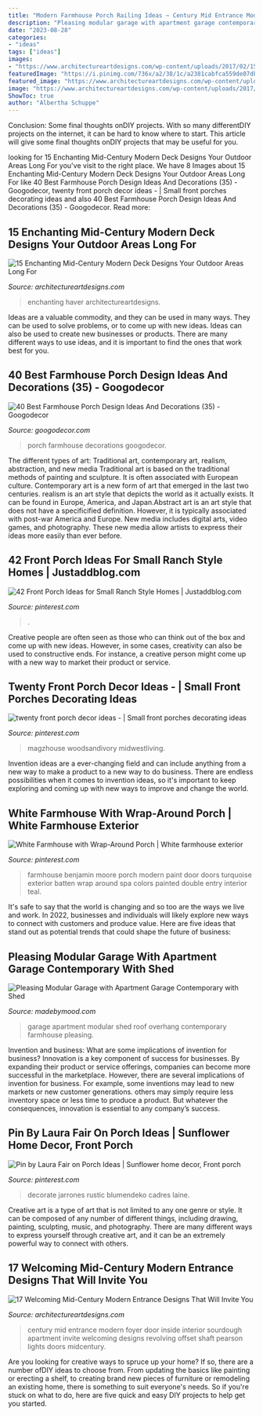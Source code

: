 ```yaml
---
title: "Modern Farmhouse Porch Railing Ideas ~ Century Mid Entrance Modern Foyer Door Inside Interior Sourdough Apartment Invite Welcoming Designs Revolving Offset Shaft Pearson Lights Doors Midcentury"
description: "Pleasing modular garage with apartment garage contemporary with shed"
date: "2023-08-28"
categories:
- "ideas"
tags: ["ideas"]
images:
- "https://www.architectureartdesigns.com/wp-content/uploads/2017/02/15-Enchanting-Mid-Century-Modern-Deck-Designs-Your-Outdoor-Areas-Long-For-12-768x568.jpg"
featuredImage: "https://i.pinimg.com/736x/a2/38/1c/a2381cabfca559de07dbfb309cf56dcd.jpg"
featured_image: "https://www.architectureartdesigns.com/wp-content/uploads/2017/02/15-Enchanting-Mid-Century-Modern-Deck-Designs-Your-Outdoor-Areas-Long-For-12-768x568.jpg"
image: "https://www.architectureartdesigns.com/wp-content/uploads/2017/02/15-Enchanting-Mid-Century-Modern-Deck-Designs-Your-Outdoor-Areas-Long-For-12-768x568.jpg"
ShowToc: true
author: "Albertha Schuppe"
---
```



Conclusion: Some final thoughts onDIY projects.
With so many differentDIY projects on the internet, it can be hard to know where to start. This article will give some final thoughts onDIY projects that may be useful for you.

	

		
looking for 15 Enchanting Mid-Century Modern Deck Designs Your Outdoor Areas Long For you've visit to the right place. We have 8 Images about 15 Enchanting Mid-Century Modern Deck Designs Your Outdoor Areas Long For like 40 Best Farmhouse Porch Design Ideas And Decorations (35) - Googodecor, twenty front porch decor ideas - | Small front porches decorating ideas and also 40 Best Farmhouse Porch Design Ideas And Decorations (35) - Googodecor. Read more:
		
    
## 15 Enchanting Mid-Century Modern Deck Designs Your Outdoor Areas Long For

<img loading=lazy src="https://www.architectureartdesigns.com/wp-content/uploads/2017/02/15-Enchanting-Mid-Century-Modern-Deck-Designs-Your-Outdoor-Areas-Long-For-12-768x568.jpg" onerror="this.onerror=null;this.src='https://tse1.mm.bing.net/th?id=OIP.vGh6KilHHDs6xY4IX2jHmwHaFe&amp;pid=15.1';" alt="15 Enchanting Mid-Century Modern Deck Designs Your Outdoor Areas Long For">

_Source: architectureartdesigns.com_

>enchanting haver architectureartdesigns. 

	

Ideas are a valuable commodity, and they can be used in many ways. They can be used to solve problems, or to come up with new ideas. Ideas can also be used to create new businesses or products. There are many different ways to use ideas, and it is important to find the ones that work best for you.

    
## 40 Best Farmhouse Porch Design Ideas And Decorations (35) - Googodecor

<img loading=lazy src="https://i0.wp.com/googodecor.com/wp-content/uploads/2018/12/40-Best-Farmhouse-Porch-Design-Ideas-And-Decorations-35.jpg?fit=1200%2C1800&amp;ssl=1" onerror="this.onerror=null;this.src='https://tse3.mm.bing.net/th?id=OIP.759GfRhKgUYXuDI7GqeNngHaLH&amp;pid=15.1';" alt="40 Best Farmhouse Porch Design Ideas And Decorations (35) - Googodecor">

_Source: googodecor.com_

>porch farmhouse decorations googodecor. 

	

The different types of art: Traditional art, contemporary art, realism, abstraction, and new media
Traditional art is based on the traditional methods of painting and sculpture. It is often associated with European culture. Contemporary art is a new form of art that emerged in the last two centuries. realism is an art style that depicts the world as it actually exists. It can be found in Europe, America, and Japan.Abstract art is an art style that does not have a specificified definition. However, it is typically associated with post-war America and Europe. New media includes digital arts, video games, and photography. These new media allow artists to express their ideas more easily than ever before.

    
## 42 Front Porch Ideas For Small Ranch Style Homes | Justaddblog.com

<img loading=lazy src="https://i.pinimg.com/736x/a2/38/1c/a2381cabfca559de07dbfb309cf56dcd.jpg" onerror="this.onerror=null;this.src='https://tse4.mm.bing.net/th?id=OIP.FDDyr2z5yhB1yPHk5EKBVgHaLJ&amp;pid=15.1';" alt="42 Front Porch Ideas for Small Ranch Style Homes | Justaddblog.com">

_Source: pinterest.com_

>. 

	

Creative people are often seen as those who can think out of the box and come up with new ideas. However, in some cases, creativity can also be used to constructive ends. For instance, a creative person might come up with a new way to market their product or service.

    
## Twenty Front Porch Decor Ideas - | Small Front Porches Decorating Ideas

<img loading=lazy src="https://i.pinimg.com/736x/97/5c/fa/975cfa561e076f35db8617453a876903.jpg" onerror="this.onerror=null;this.src='https://tse3.mm.bing.net/th?id=OIP.08DLmTfc3iJRPutAPhO8LwHaJ3&amp;pid=15.1';" alt="twenty front porch decor ideas - | Small front porches decorating ideas">

_Source: pinterest.com_

>magzhouse woodsandivory midwestliving. 

	

Invention ideas are a ever-changing field and can include anything from a new way to make a product to a new way to do business. There are endless possibilities when it comes to invention ideas, so it's important to keep exploring and coming up with new ways to improve and change the world.

    
## White Farmhouse With Wrap-Around Porch | White Farmhouse Exterior

<img loading=lazy src="https://i.pinimg.com/736x/31/00/af/3100afdccced22edddd4b897c5757a1c.jpg" onerror="this.onerror=null;this.src='https://tse2.mm.bing.net/th?id=OIP.RgTyr_UjYVES-01AJhWvNAHaLG&amp;pid=15.1';" alt="White Farmhouse with Wrap-Around Porch | White farmhouse exterior">

_Source: pinterest.com_

>farmhouse benjamin moore porch modern paint door doors turquoise exterior batten wrap around spa colors painted double entry interior teal. 

	

It's safe to say that the world is changing and so too are the ways we live and work. In 2022, businesses and individuals will likely explore new ways to connect with customers and produce value. Here are five ideas that stand out as potential trends that could shape the future of business:

    
## Pleasing Modular Garage With Apartment Garage Contemporary With Shed

<img loading=lazy src="http://madebymood.com/wp-content/uploads/2017/12/denver-Modular-Garage-With-Apartment-with-wooden-smooth-wall-panels-garage-farmhouse-and-reclaimed-wood-mountain-home.jpg" onerror="this.onerror=null;this.src='https://tse2.mm.bing.net/th?id=OIP.gRKE4VFK_CFrJBdZcJhu4QHaLH&amp;pid=15.1';" alt="Pleasing Modular Garage with Apartment Garage Contemporary with Shed">

_Source: madebymood.com_

>garage apartment modular shed roof overhang contemporary farmhouse pleasing. 

	

Invention and business: What are some implications of invention for business?
Innovation is a key component of success for businesses. By expanding their product or service offerings, companies can become more successful in the marketplace. However, there are several implications of invention for business. For example, some inventions may lead to new markets or new customer generations. others may simply require less inventory space or less time to produce a product. But whatever the consequences, innovation is essential to any company’s success.

    
## Pin By Laura Fair On Porch Ideas | Sunflower Home Decor, Front Porch

<img loading=lazy src="https://i.pinimg.com/736x/8c/0a/48/8c0a487ce43d24dcddfaeff16ee25841.jpg" onerror="this.onerror=null;this.src='https://tse1.mm.bing.net/th?id=OIP.gKNZDnMy-t1Y9lbG1_oK0gHaJ4&amp;pid=15.1';" alt="Pin by Laura Fair on Porch Ideas | Sunflower home decor, Front porch">

_Source: pinterest.com_

>decorate jarrones rustic blumendeko cadres laine. 

	

Creative art is a type of art that is not limited to any one genre or style. It can be composed of any number of different things, including drawing, painting, sculpting, music, and photography. There are many different ways to express yourself through creative art, and it can be an extremely powerful way to connect with others.

    
## 17 Welcoming Mid-Century Modern Entrance Designs That Will Invite You

<img loading=lazy src="https://www.architectureartdesigns.com/wp-content/uploads/2015/10/17-Welcoming-Mid-Century-Modern-Entrance-Designs-That-Will-Invite-You-Inside-13.jpg" onerror="this.onerror=null;this.src='https://tse1.mm.bing.net/th?id=OIP.a3wSRDio16sWTEvMMYZxLgAAAA&amp;pid=15.1';" alt="17 Welcoming Mid-Century Modern Entrance Designs That Will Invite You">

_Source: architectureartdesigns.com_

>century mid entrance modern foyer door inside interior sourdough apartment invite welcoming designs revolving offset shaft pearson lights doors midcentury. 

	

Are you looking for creative ways to spruce up your home? If so, there are a number ofDIY ideas to choose from. From updating the basics like painting or erecting a shelf, to creating brand new pieces of furniture or remodeling an existing home, there is something to suit everyone's needs. So if you're stuck on what to do, here are five quick and easy DIY projects to help get you started.

